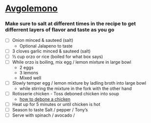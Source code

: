 # [Avgolemono](https://www.thekitchn.com/how-to-make-greek-egg-and-lemon-soup-avgolemono-242659)

### Make sure to salt at different times in the recipe to get differrent layers of flavor and taste as you go

- [ ] Onion minced & sauteed (salt)
   - Optional Jalapeno to taste
- [ ] 3 cloves garlic minced & sauteed (salt)
- [ ] ½ cup orzo or rice (boiled for what box says)
- [ ] While orzo is boiling, mix egg / lemon mixture in large bowl
    - 2 eggs
    - 3 lemons
    - Mixed well
- [ ] Slowly temper egg / lemon mixture by ladling broth into large bowl 
  - while stirring the mixture in the fork with the other hand
- [ ] Rotisserie chicken - Toss deboned chicken into soup
    - [how to debone a chicken](https://www.youtube.com/watch?v=nDIK8loUT1k)
- [ ] Heat up for 5 minutes or until chicken is hot
- [ ] Season to taste Salt / pepper / Tony’s
- [ ] Serve with spinach / avocado / 
